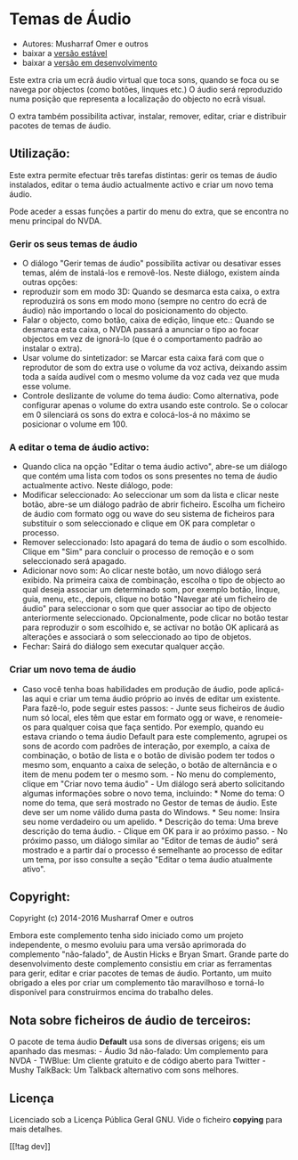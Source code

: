# Temas de Áudio #

*   Autores: Musharraf Omer e outros
*   baixar a [versão estável][1]
*   baixar a [versão em desenvolvimento][2]

Este extra cria um ecrã áudio virtual que toca sons, quando se foca ou se
navega por objectos (como botões, linques etc.) O áudio será reproduzido
numa posição que representa a localização do objecto no ecrã visual.

O extra também possibilita activar, instalar, remover, editar, criar e
distribuir pacotes de temas de áudio.

## Utilização:

Este extra permite efectuar três tarefas distintas: gerir os temas de áudio
instalados, editar o tema áudio actualmente activo e criar um novo tema
áudio.

Pode aceder a essas funções a partir do menu do extra, que se encontra no
menu principal do NVDA.

### Gerir os seus temas de áudio

- O diálogo "Gerir temas de áudio" possibilita activar ou desativar esses
  temas, além de instalá-los e removê-los.
Neste diálogo, existem ainda outras opções: 
 - reproduzir som em modo 3D: Quando se desmarca esta caixa, o extra reproduzirá os sons em modo mono (sempre no centro do ecrã de áudio) não importando o local do posicionamento do objecto.
 - Falar o objecto, como botão, caixa de edição, linque etc.: Quando se desmarca esta caixa, o NVDA passará a anunciar o tipo ao focar objectos em vez de ignorá-lo (que é o comportamento padrão ao instalar o extra).
 - Usar volume do sintetizador: se Marcar esta caixa fará com que o reprodutor de som do extra use o volume da voz activa, deixando assim toda a saída audível com o mesmo volume da voz cada vez que muda esse volume.
 - Controle deslizante de volume do tema áudio: Como alternativa, pode configurar apenas o volume do extra usando este controlo. Se o colocar em 0 silenciará os sons do extra e colocá-los-á no máximo se posicionar o volume em 100.

### A editar o tema de áudio activo:

- Quando clica na opção "Editar o tema áudio activo", abre-se um diálogo que
  contém uma lista com todos os sons presentes no tema de áudio actualmente
  activo. Neste diálogo, pode:
- Modificar seleccionado: Ao seleccionar um som da lista e clicar neste
  botão, abre-se um diálogo padrão de abrir ficheiro. Escolha um ficheiro de
  áudio com formato ogg ou wave do seu sistema de ficheiros para substituir
  o som seleccionado e clique em OK para completar o processo.
- Remover seleccionado: Isto apagará do tema de áudio o som
  escolhido. Clique em "Sim" para concluir o processo de remoção e o som
  seleccionado será apagado.
- Adicionar novo som: Ao clicar neste botão, um novo diálogo será exibido. Na primeira caixa de combinação, escolha o tipo de objecto ao qual deseja associar um determinado som, por exemplo botão, linque, guia, menu, etc., depois, clique no botão "Navegar até um ficheiro de áudio" para seleccionar o som que quer associar ao tipo de objecto anteriormente seleccionado. Opcionalmente, pode clicar no botão testar para reproduzir o som escolhido e, se activar  no botão OK aplicará as alterações e associará o som seleccionado ao tipo de objetos.
- Fechar: Sairá do diálogo sem executar qualquer acção.

### Criar um novo tema de áudio

- Caso você tenha boas habilidades em produção de áudio, pode aplicá-las
aqui e criar um tema áudio próprio ao invés de editar um existente. Para
fazê-lo, pode seguir estes passos:  - Junte seus ficheiros de áudio num só
local, eles têm que estar em formato ogg or wave, e renomeie-os para
qualquer coisa que faça sentido. Por exemplo, quando eu estava criando o
tema áudio Default para este complemento, agrupei os sons de acordo com
padrões de interação, por exemplo, a caixa de combinação, o botão de lista e
o botão de divisão podem ter todos o mesmo som, enquanto a caixa de seleção,
o botão de alternância e o item de menu podem ter o mesmo som.  - No menu do
complemento, clique em "Criar novo tema áudio" - Um diálogo será aberto
solicitando algumas informações sobre o novo tema, incluindo: *	Nome do
tema: O nome do tema, que será mostrado no Gestor de temas de áudio. Este
deve ser um nome válido duma pasta do Windows.  *	Seu nome: Insira seu nome
verdadeiro ou um apelido.  *	Descrição do tema: Uma breve descrição do tema
áudio.  - Clique em OK para ir ao próximo passo.  - No próximo passo, um
diálogo similar ao "Editor de temas de áudio" será mostrado e a partir daí o
processo é semelhante ao processo de editar um tema, por isso consulte a
seção "Editar o tema áudio atualmente ativo".

## Copyright:

Copyright (c) 2014-2016 Musharraf Omer e outros

Embora este complemento tenha sido iniciado como um projeto independente, o
mesmo evoluiu para uma versão aprimorada do complemento "não-falado", de
Austin Hicks e Bryan Smart. Grande parte do desenvolvimento deste
complemento consistiu em criar as ferramentas para gerir, editar e criar
pacotes de temas de áudio. Portanto, um muito obrigado a eles por criar um
complemento tão maravilhoso e torná-lo disponível para construirmos encima
do trabalho deles.

## Nota sobre ficheiros de áudio de terceiros:

O pacote de tema áudio **Default** usa sons de diversas origens; eis um
apanhado das mesmas: - Áudio 3d não-falado: Um complemento para NVDA -
TWBlue: Um cliente gratuito e de código aberto para Twitter - Mushy
TalkBack: Um Talkback alternativo com sons melhores.

## Licença
Licenciado sob a Licença Pública Geral GNU. Vide o ficheiro **copying** para
mais detalhes.

[[!tag dev]]

[1]: https://addons.nvda-project.org/files/get.php?file=ath

[2]: https://addons.nvda-project.org/files/get.php?file=ath-dev
